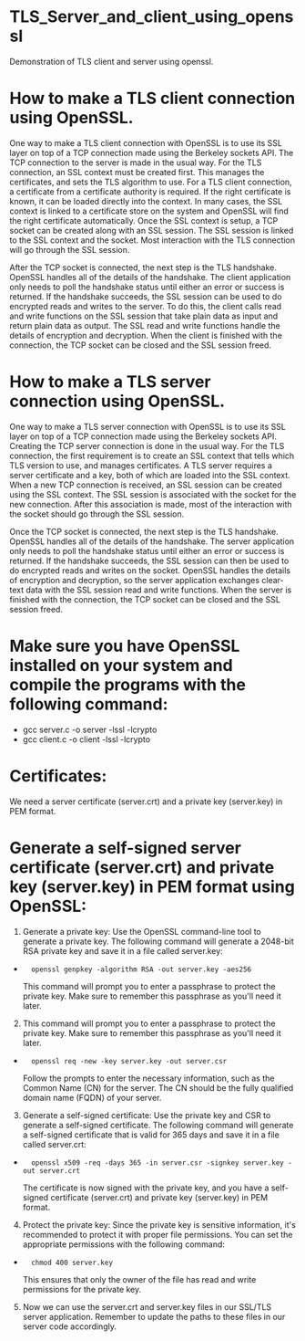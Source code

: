 # TLS_Server_and_client_using_openssl
Demonstration of TLS client and server using openssl. 

# How to make a TLS client connection using OpenSSL.
One way to make a TLS client connection with OpenSSL is to use its SSL layer on top of a TCP connection made using the Berkeley sockets API.  The TCP connection to the server is made in the usual way.  For the TLS connection, an SSL context must be created first.  This manages the certificates, and sets the TLS algorithm to use.  For a TLS client connection, a certificate from a certificate authority is required.  If the right certificate is known, it can be loaded directly into the context.  In many cases, the SSL context is linked to a certificate store on the system and OpenSSL will find the right certificate automatically.  Once the SSL context is setup, a TCP socket can be created along with an SSL session.  The SSL session is linked to the SSL context and the socket.  Most interaction with the TLS connection will go through the SSL session.

After the TCP socket is connected, the next step is the TLS handshake.  OpenSSL handles all of the details of the handshake.  The client application only needs to poll the handshake status until either an error or success is returned.  If the handshake succeeds, the SSL session can be used to do encrypted reads and writes to the server.  To do this, the client calls read and write functions on the SSL session that take plain data as input and return plain data as output.  The SSL read and write functions handle the details of encryption and decryption.  When the client is finished with the connection, the TCP socket can be closed and the SSL session freed.

# How to make a TLS server connection using OpenSSL.
One way to make a TLS server connection with OpenSSL is to use its SSL layer on top of a TCP connection made using the Berkeley sockets API.  Creating the TCP server connection is done in the usual way.  For the TLS connection, the first requirement is to create an SSL context that tells which TLS version to use, and manages certificates.  A TLS server requires a server certificate and a key, both of which are loaded into the SSL context.  When a new TCP connection is received, an SSL session can be created using the SSL context.  The SSL session is associated with the socket for the new connection.  After this association is made, most of the interaction with the socket should go through the SSL session.

Once the TCP socket is connected, the next step is the TLS handshake.  OpenSSL handles all of the details of the handshake.  The server application only needs to poll the handshake status until either an error or success is returned.  If the handshake succeeds, the SSL session can then be used to do encrypted reads and writes on the socket.  OpenSSL handles the details of encryption and decryption, so the server application exchanges clear-text data with the SSL session read and write functions.  When the server is finished with the connection, the TCP socket can be closed and the SSL session freed.

# Make sure you have OpenSSL installed on your system and compile the programs with the following command:
*   gcc server.c -o server -lssl -lcrypto
*   gcc client.c -o client -lssl -lcrypto

# Certificates:
We need a server certificate (server.crt) and a private key (server.key) in PEM format.

# Generate a self-signed server certificate (server.crt) and private key (server.key) in PEM format using OpenSSL:
1.  Generate a private key: Use the OpenSSL command-line tool to generate a private key. The following command will generate a 2048-bit RSA private key and save it in a file called server.key:
*       openssl genpkey -algorithm RSA -out server.key -aes256
    This command will prompt you to enter a passphrase to protect the private key. Make sure to remember this passphrase as you'll need it later.
2.  This command will prompt you to enter a passphrase to protect the private key. Make sure to remember this passphrase as you'll need it later.
*       openssl req -new -key server.key -out server.csr
    Follow the prompts to enter the necessary information, such as the Common Name (CN) for the server. The CN should be the fully qualified domain name (FQDN) of your server.
3.  Generate a self-signed certificate: Use the private key and CSR to generate a self-signed certificate. The following command will generate a self-signed certificate that is valid for 365 days and save it in a file called server.crt:
*       openssl x509 -req -days 365 -in server.csr -signkey server.key -out server.crt
    The certificate is now signed with the private key, and you have a self-signed certificate (server.crt) and private key (server.key) in PEM format.
4.  Protect the private key: Since the private key is sensitive information, it's recommended to protect it with proper file permissions. You can set the appropriate permissions with the following command:
*       chmod 400 server.key
    This ensures that only the owner of the file has read and write permissions for the private key.
5.  Now we can use the server.crt and server.key files in our SSL/TLS server application. Remember to update the paths to these files in our server code accordingly.

